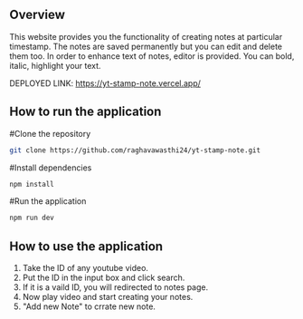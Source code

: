 ## Overview
This website provides you the functionality of creating notes at particular timestamp. The notes are saved permanently but you can edit and delete them too. In order to enhance text of notes, editor is provided. You can bold, italic, highlight your text.

DEPLOYED LINK: https://yt-stamp-note.vercel.app/

## How to run the application

#Clone the repository
```bash
git clone https://github.com/raghavawasthi24/yt-stamp-note.git
```
#Install dependencies
```bash
npm install
```
#Run the application
```bash
npm run dev
```


## How to use the application

1. Take the ID of any youtube video.
2. Put the  ID in the input box and click search.
3. If it is a vaild ID, you will redirected to notes page.
4. Now play video and start creating your notes.
5. "Add new Note" to crrate new note.

